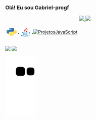 ### Olá! Eu sou Gabriel-progf

<div align="center">
  <a href="https://github.com/Gabriel-progf">
  <img height="180em" src="https://github-readme-stats.vercel.app/api?username=Gabriel-progf&show_icons=true&theme=radical&include_all_commits=true&count_private=true"/>
   <img height="180em" src="https://github-readme-stats.vercel.app/api/top-langs/?username=Gabriel-progf&layout=compact&langs_count=7&theme=radical"/>
</div>
 
</div>
  <div style="display: inline_block"><br>
  <img align="center" alt="ProjetosPython" height="30" width="40" src="https://raw.githubusercontent.com/devicons/devicon/master/icons/python/python-original.svg">
  <img align="center" alt="ProjetosJava" height="30" width="40" src="https://raw.githubusercontent.com/devicons/devicon/master/icons/java/java-original.svg">
  <img align="center" alt="ProjetosJavaScript" height="30" width="40" src="https://cdn.jsdelivr.net/gh/devicons/devicon/icons/javascript/javascript-original.svg" />
</div>

##

<div> 
  <a href="https://www.instagram.com/gabriel_olmacedo" target="_blank"><img src="https://img.shields.io/badge/-Instagram-%23E4405F?style=for-the-badge&logo=instagram&logoColor=white" target="_blank"></a>
  <a href="https://www.linkedin.com/in/gabriel-macedo-94790b20b/" target="_blank"><img src="https://img.shields.io/badge/-LinkedIn-%230077B5?style=for-the-badge&logo=linkedin&logoColor=white" target="_blank"></a> 
 
  ![Snake animation](https://github.com/Gabriel-progf/Gabriel-progf/blob/output/github-contribution-grid-snake.svg)
 
</div>
